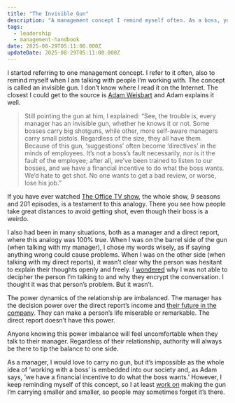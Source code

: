 ```yaml
---
title: "The Invisible Gun"
description: "A management concept I remind myself often. As a boss, you carry a gun. It's up to you to figure out which size."
tags:
  - leadership
  - management-handbook
date: 2025-08-29T05:11:00.000Z
updateDate: 2025-08-29T05:11:00.000Z
---
```


I started referring to one management concept. I refer to it often, also to remind myself when I am talking with people I’m working with. The concept is called an invisible gun. I don’t know where I read it on the Internet. The closest I could get to the source is [Adam Weisbart](https://www.agilealliance.org/wp-content/uploads/2016/01/AgileAntipatterns-SampleChapter.pdf) and Adam explains it well.

> Still pointing the gun at him, I explained: “See, the trouble is, every manager has an invisible gun, whether he knows it or not. Some bosses carry big shotguns, while other, more self-aware managers carry small pistols. Regardless of the size, they all have them. Because of this gun, ‘suggestions’ often become ‘directives’ in the minds of employees. It’s not a boss’s fault necessarily, nor is it the fault of the employee; after all, we’ve been trained to listen to our bosses, and we have a financial incentive to do what the boss wants. We’d hate to get shot. No one wants to get a bad review, or worse, lose his job.”

If you have ever watched [The Office TV show](<https://en.wikipedia.org/wiki/The_Office_(American_TV_series)>), the whole show, 9 seasons and 201 episodes, is a testament to this analogy. There you see how people take great distances to avoid getting shot, even though their boss is a weirdo.

I also had been in many situations, both as a manager and a direct report, where this analogy was 100% true. When I was on the barrel side of the gun (when talking with my manager), I chose my words wisely, as if saying anything wrong could cause problems. When I was on the other side (when talking with my direct reports), it wasn’t clear why the person was hesitant to explain their thoughts openly and freely. I [wondered](/bridging-the-gap-understanding-the-illusion-of-transparency-in-communication/) why I was not able to decipher the person I’m talking to and why they encrypt the conversation. I thought it was that person’s problem. But it wasn’t.

The power dynamics of the relationship are imbalanced. The manager has the decision power over the direct report’s income and [their future in the company](/on-retaining-people/). They can make a person’s life miserable or remarkable. The direct report doesn’t have this power.

Anyone knowing this power imbalance will feel uncomfortable when they talk to their manager. Regardless of their relationship, authority will always be there to tip the balance to one side.

As a manager, I would love to carry no gun, but it’s impossible as the whole idea of ‘working with a boss’ is embedded into our society and, as Adam says, ‘we have a financial incentive to do what the boss wants.’ However, I keep reminding myself of this concept, so I at least [work on](/transparency-over-context/) making the gun I’m carrying smaller and smaller, so people may sometimes forget it’s there.
